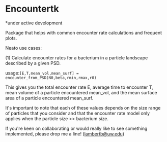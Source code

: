 # Encountertk
*under active development

Package that helps with common encounter rate calculations and frequent plots.
 

Neato use cases:

(1) Calculate encounter rates for a bacterium in a particle landscape described by a given PSD.

usage:```[E,T,mean_vol,mean_surf] = encounter_from_PSD(N0,beta,rmin,rmax,r0)```

This gives you the total encounter rate E, average time to encounter T, mean volume of a particle encountered mean_vol, and the mean surface area of a particle encountered mean_surf.

It's important to note that each of these values depends on the size range of particles that you consider and that the encounter rate model only applies when the particle size >> bacterium size.

If you're keen on collaborating or would really like to see something implemented, please drop me a line! (lambertb@uw.edu)
